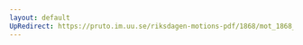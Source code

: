 ```yaml
---
layout: default
UpRedirect: https://pruto.im.uu.se/riksdagen-motions-pdf/1868/mot_1868__fk__29/mot_1868__fk__29-002.pdf
---
```


